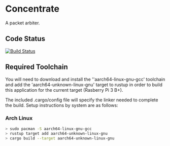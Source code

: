 # Concentrate

A packet arbiter.

## Code Status

[![Build Status](https://travis-ci.com/helium/concentrate.svg?token=gSksRQHcDis4sPKF5NRm&branch=master)](https://travis-ci.com/helium/concentrate)

## Required Toolchain

You will need to download and install the ''aarch64-linux-gnu-gcc' toolchain and add the 'aarch64-unknown-linux-gnu' target to rustup in order to build this application for the current target (Rasberry Pi 3 B+).

The included .cargo/config file will specify the linker needed to complete the build. Setup instructions by system are as follows:

### Arch Linux

```zsh
> sudo pacman -S aarch64-linux-gnu-gcc
> rustup target add aarch64-unknown-linux-gnu
> cargo build --target aarch64-unknown-linux-gnu
```


